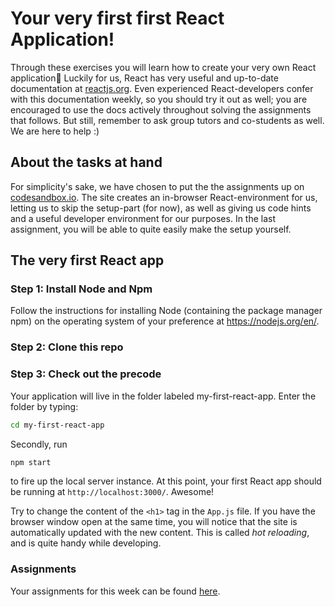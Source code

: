 # Your very first first React Application!

Through these exercises you will learn how to create your very own React application🎉 Luckily for us, React has very useful and up-to-date documentation at [reactjs.org](https://reactjs.org/docs/getting-started.html). Even experienced React-developers confer with this documentation weekly, so you should try it out as well; you are encouraged to use the docs actively throughout solving the assignments that follows. But still, remember to ask group tutors and co-students as well. We are here to help :)

## About the tasks at hand

For simplicity's sake, we have chosen to put the the assignments up on [codesandbox.io](codesandbox.io). The site creates an in-browser React-environment for us, letting us to skip the setup-part (for now), as well as giving us code hints and a useful developer environment for our purposes. In the last assignment, you will be able to quite easily make the setup yourself.  

## The very first React app






### Step 1: Install Node and Npm

Follow the instructions for installing Node (containing the package manager npm) on the operating system of your preference at https://nodejs.org/en/.

### Step 2: Clone this repo

### Step 3: Check out the precode

Your application will live in the folder labeled my-first-react-app. Enter the folder by typing:

```bash
cd my-first-react-app
```

Secondly, run

```bash
npm start
```

to fire up the local server instance. At this point, your first React app should be running at `http://localhost:3000/`. Awesome!

Try to change the content of the `<h1>` tag in the `App.js` file. If you have the browser window open at the same time, you will notice that the site is automatically updated with the new content. This is called *hot reloading*, and is quite handy while developing.

### Assignments

Your assignments for this week can be found [here](https://github.com/nicolhag/react-tasks/blob/master/my-first-react-app/README.md).
